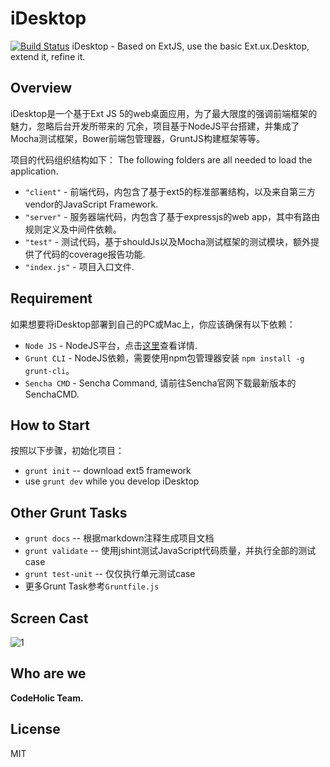 iDesktop
========
[![Build Status](https://travis-ci.org/doomdagger/iDesktop.svg?branch=ext5)](https://travis-ci.org/doomdagger/iDesktop)
iDesktop - Based on ExtJS, use the basic Ext.ux.Desktop, extend it, refine it.

Overview
--------

iDesktop是一个基于Ext JS 5的web桌面应用，为了最大限度的强调前端框架的魅力，忽略后台开发所带来的
冗余，项目基于NodeJS平台搭建，并集成了Mocha测试框架，Bower前端包管理器，GruntJS构建框架等等。

项目的代码组织结构如下： The following folders are all needed to load the application.

 - `"client"` - 前端代码，内包含了基于ext5的标准部署结构，以及来自第三方vendor的JavaScript Framework.
 - `"server"` - 服务器端代码，内包含了基于expressjs的web app，其中有路由规则定义及中间件依赖。
 - `"test"` - 测试代码，基于shouldJs以及Mocha测试框架的测试模块，额外提供了代码的coverage报告功能.
 - `"index.js"` - 项目入口文件.

Requirement
-----------

如果想要将iDesktop部署到自己的PC或Mac上，你应该确保有以下依赖：

 - `Node JS` - NodeJS平台，点击[这里](http://nodejs.org)查看详情.
 - `Grunt CLI` - NodeJS依赖，需要使用npm包管理器安装 `npm install -g grunt-cli`。
 - `Sencha CMD` - Sencha Command, 请前往Sencha官网下载最新版本的SenchaCMD.


How to Start
------------

按照以下步骤，初始化项目：

* `grunt init` -- download ext5 framework
* use `grunt dev` while you develop iDesktop

Other Grunt Tasks
-------------------

* `grunt docs` -- 根据markdown注释生成项目文档
* `grunt validate` -- 使用jshint测试JavaScript代码质量，并执行全部的测试case
* `grunt test-unit` -- 仅仅执行单元测试case
* 更多Grunt Task参考`Gruntfile.js`

Screen Cast
-----------

![1](http://git-cache.oss-cn-qingdao.aliyuncs.com/doomdagger/iDesktop/1.jpg)

Who are we
----------

**CodeHolic Team.**

License
-------

MIT
